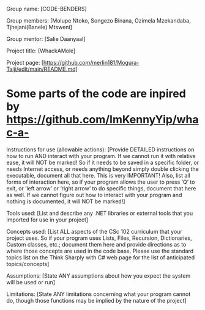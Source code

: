 Group name: [CODE-BENDERS]

Group members: [Molupe Ntoko, Songezo Binana, Ozimela Mzekandaba, Tjhejani(Banele) Mtsweni]

Group mentor: [Salie Daanyaal]

Project title: [WhackAMole]

Project page: [https://github.com/merlin181/Mogura-Taiji/edit/main/README.md]

# Some parts of the code are inpired by https://github.com/ImKennyYip/whac-a-
 
Instructions for use (allowable actions): [Provide DETAILED  instructions on how to run AND interact with your program. If we cannot run it with relative ease, it will NOT be marked! So if it needs to be saved in a specific folder, or needs Internet access, or needs anything beyond simply double clicking the executable, document all that here. This is very IMPORTANT! Also, list all forms of interaction here, so if your program allows the user to press ‘Q’ to exit, or ‘left arrow’ or ‘right arrow’ to do specific things, document that here as well. If we cannot figure out how to interact with your program and nothing is documented, it will NOT be marked!]

Tools used: [List and describe any .NET libraries or external tools that you imported for use in your project]

Concepts used: [List ALL aspects of the CSc 102 curriculum that your project uses. So if your program uses Lists, Files, Recursion, Dictionaries, Custom classes, etc.; document them here and provide directions as to where those concepts are used in the code base. Please use the standard topics list on the Think Sharply with C# web page for the list of anticipated topics/concepts]

Assumptions: [State ANY assumptions about how you expect the system will be used or run]

Limitations: [State ANY limitations concerning what your program cannot do, though those functions may be implied by the nature of the project]

